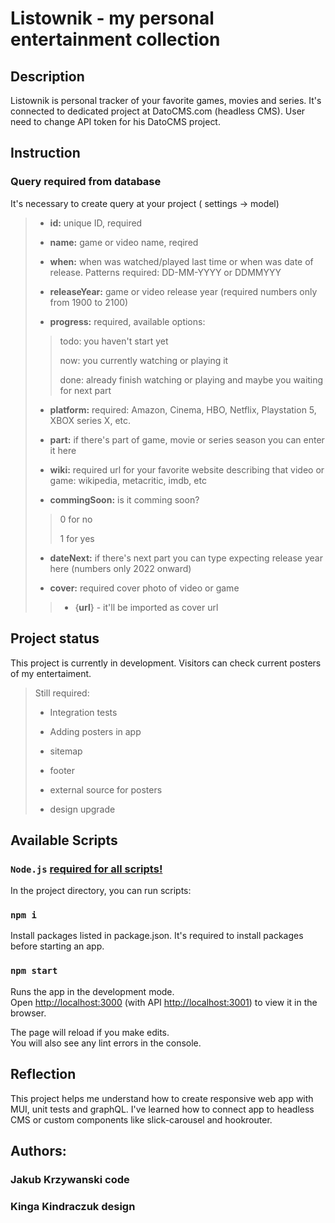 # Listownik - my personal entertainment collection

## Description

Listownik is personal tracker of your favorite games, movies and series.
It's connected to dedicated project at DatoCMS.com (headless CMS). User need to change API token for his DatoCMS project.

## Instruction

### Query required from database
It's necessary to create query at your project ( settings -> model)

> - <b>id:</b> unique ID, required
>
> - <b>name:</b> game or video name, reqired
>
> - <b>when:</b> when was watched/played last time or when was date of release. 
> Patterns required: DD-MM-YYYY or DDMMYYY
>
> - <b>releaseYear:</b> game or video release year 
> (required numbers only from 1900 to 2100)
>
> - <b>progress:</b> required, available options:
> >todo: you haven't start yet
> >
> >now: you currently watching or playing it
> >
> >done: already finish watching or playing and maybe you waiting for next part
>
> - <b>platform:</b> required: Amazon, Cinema, HBO, Netflix, Playstation 5, XBOX series X, etc. 
>
> - <b>part:</b> if there's part of game, movie or series season you can enter it here
>
> - <b>wiki:</b> required url for your favorite website describing that video or game: wikipedia, metacritic, imdb, etc
>
> - <b>commingSoon:</b> is it comming soon? 
> > 0 for no
> >
> > 1 for yes
>
> - <b>dateNext:</b> if there's next part you can type expecting release year here (numbers only 2022 onward)
>
> - <b>cover:</b> required cover photo of video or game
>> - {<b>url</b>} - it'll be imported as cover url

## Project status

This project is currently in development. Visitors can check current posters of my entertaiment.

> Still required:
>
> - Integration tests
>
> - Adding posters in app
>
> - sitemap
>
> - footer
>
> - external source for posters
>
> - design upgrade

## Available Scripts

### <b>`Node.js`</b> <u>required for all scripts!</u>

In the project directory, you can run scripts:

### `npm i`

Install packages listed in package.json.
It's required to install packages before starting an app.

### `npm start`

Runs the app in the development mode.\
Open [http://localhost:3000](http://localhost:3000) (with API [http://localhost:3001](http://localhost:3001)) to view it in the browser.

The page will reload if you make edits.\
You will also see any lint errors in the console.

## Reflection

This project helps me understand how to create responsive web app with MUI, unit tests and graphQL. I've learned how to connect app to headless CMS or custom components like slick-carousel and hookrouter. 

## Authors:

### Jakub Krzywanski code

### Kinga Kindraczuk design
